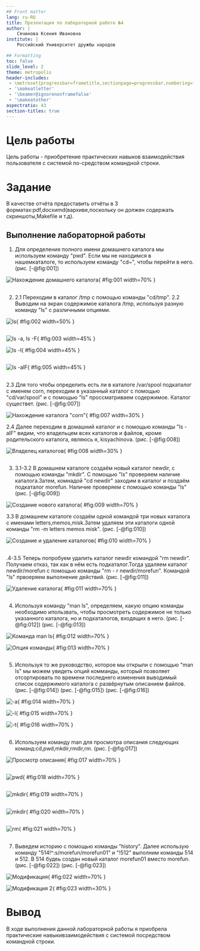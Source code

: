 ```yaml
---
## Front matter
lang: ru-RU
title: Презентация по лабораторной работе №4
author: |
	Сячинова Ксения Ивановна
institute: |
	Российский Университет дружбы народов

## Formatting
toc: false
slide_level: 2
theme: metropolis
header-includes: 
 - \metroset{progressbar=frametitle,sectionpage=progressbar,numbering=fraction}
 - '\makeatletter'
 - '\beamer@ignorenonframefalse'
 - '\makeatother'
aspectratio: 43
section-titles: true
---
```


# Цель работы
Цель работы - приобретение практических навыков взаимодействия пользователя с системой по-средством командной строки.

# Задание
В качестве отчёта предоставить отчёты в 3 форматах:pdf,docxиmd(вархиве,поскольку он должен содержать скриншоты,Makefile и т.д).

## Выполнение лабораторной работы
1. Для определения полного имени домашнего каталога мы  используем команду "pwd". Если мы не находимся в нашемкаталоге, то используем команду "cd~", чтобы перейти в него. (рис. [-@fig:001])

![Нахождение домашнего каталога](image/1.png){ #fig:001 width=70% }

##
2. 2.1 Переходим в каталог /tmp с помощью команды "cd/tmp". 
2.2 Выводим на экран содержимое каталога /tmp, используя разную команду "ls" c различными опциями.

![ls](image/2.png){ #fig:002 width=50% }

## 

![ls -a, ls -F](image/3.png){ #fig:003 width=45% }

![ls -l](image/4.png){ #fig:004 width=45% }

##

![ls -alF](image/5.png){ #fig:005 width=45% }

## 

2.3 Для того чтобы определить есть ли в каталоге /var/spool подкаталог с именем corn, переходим в указанный каталог с помощью "cd/var/spool" и с помощью "ls" проссматриваем содержимое. Каталог существет. (рис. [-@fig:007])

![Нахождение каталога "corn"](image/7.png){ #fig:007 width=30% }

2.4 Далее переходим в домашний каталог и с помощью команды "ls -alF" видим, что владельцем всех каталогов и файлов, кроме родительского каталога, являюсь я, kisyachinova. (рис. [-@fig:008])

![Владелец каталогов](image/8.png){ #fig:008 width=30% }

##  

3. 3.1-3.2 В домашнем каталоге создаём новый каталог newdir, с помощью команды "mkdir". С помощью "ls" проверяем наличие каталога.Затем, комнадой "cd newdir" заходим в каталог и поздаём подкаталог morefun. Наличие проверяем с помощью команды "ls" (рис. [-@fig:009])

![Создание нового каталога](image/9.png){ #fig:009 width=70% }

3.3 В домашнем каталоге создаём одной командой три новых каталога с именами letters,memos,misk.Затем удаляем эти каталоги одной команды "rm -m letters memos misk". (рис. [-@fig:010])

![Создание и удаление каталогов](image/10.png){ #fig:010 width=70% }

##

.4-3.5 Теперь попробуем удалить каталог newdir командой "rm newdir". Получаем отказ, так как в нём есть подкаталог.Тогда удаляем каталог newdir/morefun с помощью команды "rm - r newdir/morefun". Командой "ls" првоеряем выполнение действий. (рис. [-@fig:011])

![Удаление каталога](image/11.png){ #fig:011 width=70% }

## 

4. Используя команду "man ls", определяем, какую опцию команды необходимо ипользвать, чтобы просмотреть содержимое не только указанного каталога, но и подкаталогов, входящих в него. (рис. [-@fig:012])  (рис. [-@fig:013])

![Команда man ls](image/12.png){ #fig:012 width=70% }

![Опция команды](image/13.png){ #fig:013 width=70% }

##

5. Используя то же руководство, которое мы открыли с помощью "man ls" мы можем увидеть опций комманды, который позволяет отсортировать по времени последнего изменения выводимый список содержимого каталога с развёрнутым описанием файлов. (рис. [-@fig:014]) (рис. [-@fig:015]) (рис. [-@fig:016])

![-a](image/14.png){ #fig:014 width=70% }

![-l](image/15.png){ #fig:015 width=70% }

![-t](image/16.png){ #fig:016 width=70% }

##

6. Используем команду man для просмотра описания следующих команд:cd,pwd,mkdir,rmdir,rm. (рис. [-@fig:017])

![Просмотр описания](image/17.png){ #fig:017 width=70% }

##

![pwd](image/18.png){ #fig:018 width=70% }

##

![mkdir](image/19.png){ #fig:019 width=70% }

##

![mkdir](image/20.png){ #fig:020 width=70% }

##

![rm](image/21.png){ #fig:021 width=70% }

##

7. Выведем историю с помощью команды "history". Далее использую команду "514!^:s/morefun/morefun01" и "!512" выполним команды 514 и 512. В 514 будеь создан новый каталог morefun01 вместо morefun.(рис. [-@fig:022]) (рис. [-@fig:023])

![Модификация](image/22.png){ #fig:022 width=70% }

![Модификация 2](image/23.png){ #fig:023 width=30% }

# Вывод
В ходе  выполнения  данной  лабораторной  работы  я  приобрела практические навыкивзаимодействия с системой посредством командной строки.
